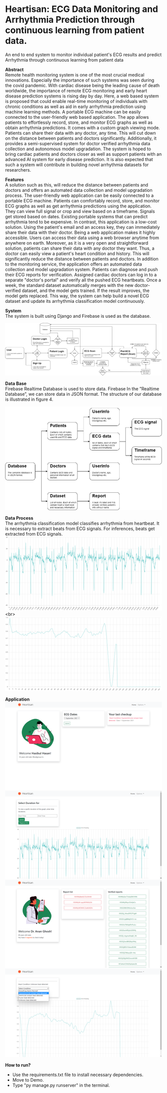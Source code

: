 # Heartisan: ECG Data Monitoring and Arrhythmia Prediction through continuous learning from patient data.

An end to end system to monitor individual patient's ECG results and predict Arrhythmia through continuous learning from patient data

**Abstract**<br />
Remote health monitoring system is one of the most crucial medical innovations. Especially the importance of such systems was seen during the covid pandemic. With cardiac disease being the leading cause of death worldwide, the importance of remote ECG monitoring and early heart disease prediction systems is rising day by day. Here, a web based system is proposed that could enable real-time monitoring of individuals with chronic conditions as well as aid in early arrhythmia prediction using machine learning methods. A portable ECG machine can be easily connected to the user-friendly web based application. The app allows patients to effortlessly record, store, and monitor ECG graphs as well as obtain arrhythmia predictions. It comes with a custom graph viewing mode. Patients can share their data with any doctor, any time. This will cut down on the distance between patients and doctors significantly. Additionally, it provides a semi-supervised system for doctor verified arrhythmia data collection and autonomous model upgradation. The system is hoped to bring cardiac patients and doctors closer as well as support patients with an advanced AI system for early disease prediction. It is also expected that such a system will contribute in building novel arrhythmia datasets for researchers. 

**Features**<br />
A solution such as this, will reduce the distance between patients and doctors and offers an automated data collection and model upgradation process. The user-friendly web application can be easily connected to a portable ECG machine. Patients can comfortably record, store, and monitor ECG graphs as well as get arrhythmia predictions using the application. They can view full signal or crop and view based on a timeframe. Signals get stored based on dates. Existing portable systems that can predict arrhythmia tend to be expensive. In contrast, this application is a low-cost solution. Using the patient's email and an access key, they can immediately share their data with their doctor. Being a web application makes it highly accessible. Users can access their data using a web browser anytime from anywhere on earth. Moreover, as it is a very open and straightforward solution, patients can share their data with any doctor they want. Thus, a doctor can easily view a patient's heart condition and history. This will significantly reduce the distance between patients and doctors. In addition to the monitoring service, the application offers an automated data collection and model upgradation system. Patients can diagnose and push their ECG reports for verification. Assigned cardiac doctors can log in to a separate "doctor's portal" and verify all the pushed ECG heartbeats. Once a week, the standard dataset automatically merges with the new doctor-verified dataset, and the model gets trained. If the result improves, the model gets replaced. This way, the system can help build a novel ECG dataset and update its arrhythmia classification model continuously.

**System**<br />
The system is built using Django and Firebase is used as the database.

<img title="a title" alt="Alt text" src="/images/system_diagram.png">

**Data Base**<br />
Firebase Realtime Database is used to store data. Firebase In the ”Realtime Database”, we can store data in JSON format. The structure of our database is illustrated in figure 4. 

<img title="a title" alt="Alt text" src="/images/Database.jpg">

**Data Process**<br />
The arrhythmia classification model classifies arrhythmia from heartbeat. It is necessary to extract beats from ECG signals. For inferences, beats get extracted from ECG signals. 
<img title="a title" alt="Alt text" src="/images/dp_fullsignal.png"> <br\>
<img title="a title" alt="Alt text" src="/images/dp_heartbeatsignal.png">

**Application**
<img title="Patient's portal" alt="Alt text" src="/images/patients-portal-dashboard.png">
<img title="ECG Signal visualization page" alt="Alt text" src="/images/patients-portal-viewsignal.png">
<img title="Doctor's portal" alt="Alt text" src="/images/doctors-portal-dashboard.png">
<img title="Report visualization page" alt="Alt text" src="/images/doctors-portal-viewsignal.png">


**How to run?**<br />
* Use the requirements.txt file to install necessary dependencies.
* Move to Demo.
* Type "py manage.py runserver" in the terminal.
